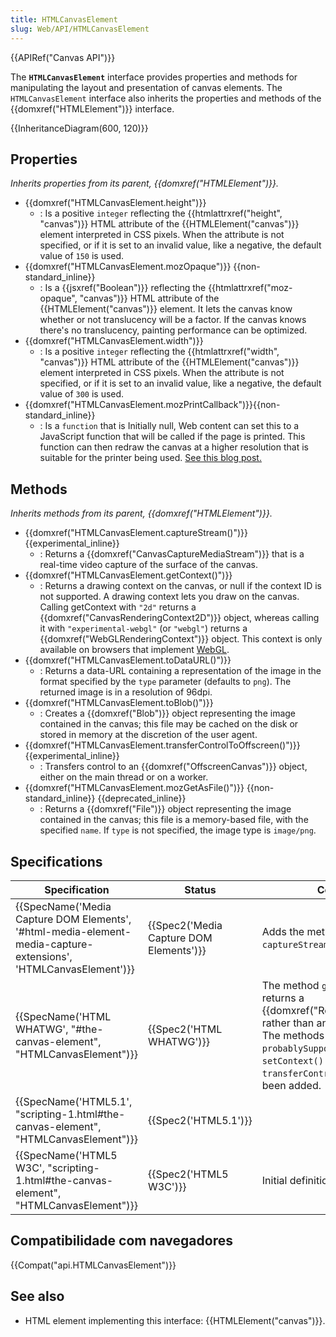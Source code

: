 ```yaml
---
title: HTMLCanvasElement
slug: Web/API/HTMLCanvasElement
---
```


{{APIRef("Canvas API")}}

The **`HTMLCanvasElement`** interface provides properties and methods for manipulating the layout and presentation of canvas elements. The `HTMLCanvasElement` interface also inherits the properties and methods of the {{domxref("HTMLElement")}} interface.

{{InheritanceDiagram(600, 120)}}

## Properties

_Inherits properties from its parent,_ _{{domxref("HTMLElement")}}._

- {{domxref("HTMLCanvasElement.height")}}
  - : Is a positive `integer` reflecting the {{htmlattrxref("height", "canvas")}} HTML attribute of the {{HTMLElement("canvas")}} element interpreted in CSS pixels. When the attribute is not specified, or if it is set to an invalid value, like a negative, the default value of `150` is used.
- {{domxref("HTMLCanvasElement.mozOpaque")}} {{non-standard_inline}}
  - : Is a {{jsxref("Boolean")}} reflecting the {{htmlattrxref("moz-opaque", "canvas")}} HTML attribute of the {{HTMLElement("canvas")}} element. It lets the canvas know whether or not translucency will be a factor. If the canvas knows there's no translucency, painting performance can be optimized.
- {{domxref("HTMLCanvasElement.width")}}
  - : Is a positive `integer` reflecting the {{htmlattrxref("width", "canvas")}} HTML attribute of the {{HTMLElement("canvas")}} element interpreted in CSS pixels. When the attribute is not specified, or if it is set to an invalid value, like a negative, the default value of `300` is used.
- {{domxref("HTMLCanvasElement.mozPrintCallback")}}{{non-standard_inline}}
  - : Is a `function` that is Initially null, Web content can set this to a JavaScript function that will be called if the page is printed. This function can then redraw the canvas at a higher resolution that is suitable for the printer being used. [See this blog post.](https://blog.mozilla.org/labs/2012/09/a-new-way-to-control-printing-output/)

## Methods

_Inherits methods from its parent,_ _{{domxref("HTMLElement")}}._

- {{domxref("HTMLCanvasElement.captureStream()")}} {{experimental_inline}}
  - : Returns a {{domxref("CanvasCaptureMediaStream")}} that is a real-time video capture of the surface of the canvas.
- {{domxref("HTMLCanvasElement.getContext()")}}
  - : Returns a drawing context on the canvas, or null if the context ID is not supported. A drawing context lets you draw on the canvas. Calling getContext with `"2d"` returns a {{domxref("CanvasRenderingContext2D")}} object, whereas calling it with `"experimental-webgl"` (or `"webgl"`) returns a {{domxref("WebGLRenderingContext")}} object. This context is only available on browsers that implement [WebGL](/pt-BR/docs/Web/WebGL).
- {{domxref("HTMLCanvasElement.toDataURL()")}}
  - : Returns a data-URL containing a representation of the image in the format specified by the `type` parameter (defaults to `png`). The returned image is in a resolution of 96dpi.
- {{domxref("HTMLCanvasElement.toBlob()")}}
  - : Creates a {{domxref("Blob")}} object representing the image contained in the canvas; this file may be cached on the disk or stored in memory at the discretion of the user agent.
- {{domxref("HTMLCanvasElement.transferControlToOffscreen()")}} {{experimental_inline}}
  - : Transfers control to an {{domxref("OffscreenCanvas")}} object, either on the main thread or on a worker.
- {{domxref("HTMLCanvasElement.mozGetAsFile()")}} {{non-standard_inline}} {{deprecated_inline}}
  - : Returns a {{domxref("File")}} object representing the image contained in the canvas; this file is a memory-based file, with the specified `name`. If `type` is not specified, the image type is `image/png`.

## Specifications

| Specification                                                                                                                                        | Status                                               | Comment                                                                                                                                                                                                                 |
| ---------------------------------------------------------------------------------------------------------------------------------------------------- | ---------------------------------------------------- | ----------------------------------------------------------------------------------------------------------------------------------------------------------------------------------------------------------------------- |
| {{SpecName('Media Capture DOM Elements', '#html-media-element-media-capture-extensions', 'HTMLCanvasElement')}} | {{Spec2('Media Capture DOM Elements')}} | Adds the method `captureStream()`.                                                                                                                                                                                      |
| {{SpecName('HTML WHATWG', "#the-canvas-element", "HTMLCanvasElement")}}                                                     | {{Spec2('HTML WHATWG')}}                     | The method `getContext()` now returns a {{domxref("RenderingContext")}} rather than an opaque `object`. The methods `probablySupportsContext()`, `setContext()` and `transferControlToProxy()`have been added. |
| {{SpecName('HTML5.1', "scripting-1.html#the-canvas-element", "HTMLCanvasElement")}}                                     | {{Spec2('HTML5.1')}}                         |                                                                                                                                                                                                                         |
| {{SpecName('HTML5 W3C', "scripting-1.html#the-canvas-element", "HTMLCanvasElement")}}                                     | {{Spec2('HTML5 W3C')}}                         | Initial definition.                                                                                                                                                                                                     |

## Compatibilidade com navegadores

{{Compat("api.HTMLCanvasElement")}}

## See also

- HTML element implementing this interface: {{HTMLElement("canvas")}}.

